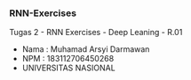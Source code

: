 ### RNN-Exercises
Tugas 2 -  RNN Exercises - Deep Leaning - R.01

- Nama : Muhamad Arsyi Darmawan
- NPM  : 183112706450268
- UNIVERSITAS NASIONAL
